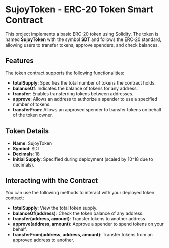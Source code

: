 # SujoyToken - ERC-20 Token Smart Contract

This project implements a basic ERC-20 token using Solidity. The token is named **SujoyToken** with the symbol **SDT** and follows the ERC-20 standard, allowing users to transfer tokens, approve spenders, and check balances.

## Features

The token contract supports the following functionalities:

- **totalSupply**: Specifies the total number of tokens the contract holds.
- **balanceOf**: Indicates the balance of tokens for any address.
- **transfer**: Enables transferring tokens between addresses.
- **approve**: Allows an address to authorize a spender to use a specified number of tokens.
- **transferFrom**: Allows an approved spender to transfer tokens on behalf of the token owner.

## Token Details

- **Name**: SujoyToken
- **Symbol**: SDT
- **Decimals**: 18
- **Initial Supply**: Specified during deployment (scaled by 10^18 due to decimals).

## Interacting with the Contract

You can use the following methods to interact with your deployed token contract:

- **totalSupply**: View the total token supply.
- **balanceOf(address)**: Check the token balance of any address.
- **transfer(address, amount)**: Transfer tokens to another address.
- **approve(address, amount)**: Approve a spender to spend tokens on your behalf.
- **transferFrom(address, address, amount)**: Transfer tokens from an approved address to another.
